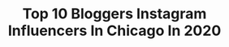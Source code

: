 ---
title: Top 10 Bloggers Instagram Influencers In Chicago In 2020
description: >-
  Find top bloggers Instagram influencers in Chicago in 2020. Most popular hashtags: #chicago #chicagoblogger #beautiful #love.
platform: Instagram
profiles:
  - username: "_paichence"
    fullname: >-
      Paichence Carter
    location: "United States"
    followers: 2218
    engagement: 1051
    commentsToLikes: 0.037420
    id: ck5q1p2axc2it0i11tb9ylq18
    verified: false
    hashtags: ""
  - username: "espressoandmartini"
    fullname: >-
      Gurneha : Wandering Consultant
    location: "United States"
    followers: 6852
    engagement: 941
    commentsToLikes: 0.118344
    id: ck0u81sva68sp0i191it30awj
    verified: false
    hashtags: "#indiaundiscovered, #beautyofindia, #girlstoptravel, #wanderful"
  - username: "whoakimosabe"
    fullname: >-
      Festival. Fashion. Lifestyle.
    location: "United States"
    followers: 21447
    engagement: 276
    commentsToLikes: 0.088901
    id: ck5zv5hwc3mek0i14iij6db29
    verified: false
    hashtags: "#verizon, #5gbuiltright, #brandpartner, #ad"
  - username: "elegantlyellery"
    fullname: >-
      Ellery Rogers
    location: "United States"
    followers: 10264
    engagement: 664
    commentsToLikes: 0.428045
    id: ck0twacaselzz0i19hhiyp02s
    verified: false
    hashtags: "#chirish, #selfietime, #jewelryoftheday, #onlineshoppers"
  - username: "lakeshorelady"
    fullname: >-
      Lauren Nolan
    location: "United States"
    followers: 54098
    engagement: 114
    commentsToLikes: 0.073026
    id: ck138q4h5hgii0i19ch0djlsb
    verified: false
    hashtags: "#hudsonvilleicecream, #porchpic, #mymvp, #tastessofresh"
  - username: "asailorswifeblog"
    fullname: >-
      Kristal Leon| A Sailors Wife
    location: "United States"
    followers: 20140
    engagement: 457
    commentsToLikes: 0.092259
    id: ck6tut8smia230j71n2o5heos
    verified: false
    hashtags: "#stayathome, #pandemic, #coronavirus, #swipeleft"
  - username: "will_yas_"
    fullname: >-
      𝓥𝓲𝓵𝓽𝓮 ♛
    location: "United States"
    followers: 3239
    engagement: 1520
    commentsToLikes: 0.118887
    id: ck8t7bg29g7lv0j78516gp7fx
    verified: false
    hashtags: "#pinktrotters, #photooftheday, #lithuaniangirl, #londonfashionbloggers"
  - username: "edelinfalcon"
    fullname: >-
      Edelin Y Falcon
    location: "United States"
    followers: 3768
    engagement: 2414
    commentsToLikes: 0.040963
    id: ck5zpeizysj2a0i14piotuf8t
    verified: false
    hashtags: "#nature, #california, #springbreak, #quarantineandchill"
  - username: "lysscaiteats"
    fullname: >-
      alyssa | chicago food
    location: "United States"
    followers: 33509
    engagement: 142
    commentsToLikes: 0.048006
    id: ck6tkfo5z4lyd0j71ferz7ue6
    verified: false
    hashtags: "#somegoodnews, #timeoutchicago, #chicagogiveaway, #marg"
  - username: "lisaspringfit"
    fullname: >-
      Lisa
    location: "United States"
    followers: 16777
    engagement: 158
    commentsToLikes: 0.044935
    id: ck0vvpv5jq7ze0i19c9vz3v16
    verified: false
    hashtags: "#january, #trump, #chicagofitfam, #miami"
---